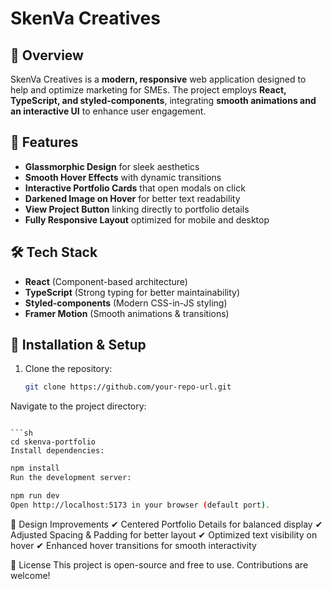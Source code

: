 # SkenVa Creatives

## 🌟 Overview
SkenVa Creatives is a **modern, responsive** web application designed to help and optimize marketing for SMEs. The project employs **React, TypeScript, and styled-components**, integrating **smooth animations and an interactive UI** to enhance user engagement.

## 🚀 Features
- **Glassmorphic Design** for sleek aesthetics  
- **Smooth Hover Effects** with dynamic transitions  
- **Interactive Portfolio Cards** that open modals on click  
- **Darkened Image on Hover** for better text readability  
- **View Project Button** linking directly to portfolio details  
- **Fully Responsive Layout** optimized for mobile and desktop  

## 🛠️ Tech Stack
- **React** (Component-based architecture)  
- **TypeScript** (Strong typing for better maintainability)  
- **Styled-components** (Modern CSS-in-JS styling)  
- **Framer Motion** (Smooth animations & transitions)  

## 🔧 Installation & Setup
1. Clone the repository:
   ```sh
   git clone https://github.com/your-repo-url.git
Navigate to the project directory:
```

```sh
cd skenva-portfolio
Install dependencies:
```
```sh
npm install
Run the development server:
```
```sh
npm run dev
Open http://localhost:5173 in your browser (default port).
```

🎨 Design Improvements
✔ Centered Portfolio Details for balanced display 
✔ Adjusted Spacing & Padding for better layout 
✔ Optimized text visibility on hover 
✔ Enhanced hover transitions for smooth interactivity

📜 License
This project is open-source and free to use. Contributions are welcome!